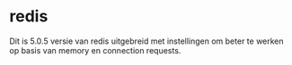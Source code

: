 redis
========

Dit is 5.0.5 versie van redis uitgebreid met instellingen om beter te werken op basis van memory en connection requests.
